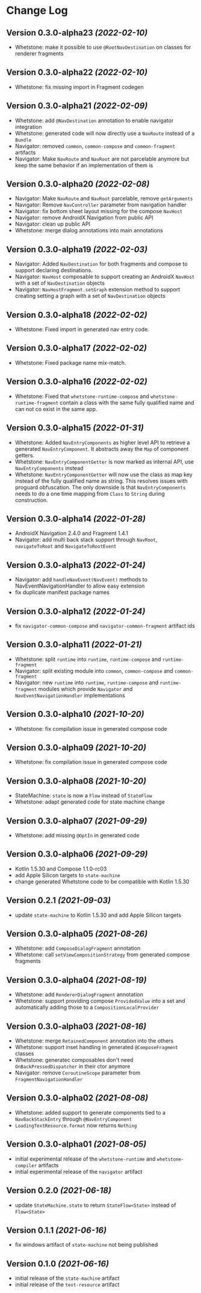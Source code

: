 Change Log
==========

Version 0.3.0-alpha23 *(2022-02-10)*
----------------------------

- Whetstone: make it possible to use `@RootNavDestination` on classes for renderer fragments


Version 0.3.0-alpha22 *(2022-02-10)*
----------------------------

- Whetstone: fix missing import in Fragment codegen


Version 0.3.0-alpha21 *(2022-02-09)*
----------------------------

- Whetstone: add `@NavDestination` annotation to enable navigator integration
- Whetstone: generated code will now directly use a `NavRoute` instead of a `Bundle`
- Navigator: removed `common`, `common-compose` and `common-fragment` artifacts
- Navigator: Make `NavRoute` and `NavRoot` are not parcelable anymore but keep
  the same behavior if an implementation of them is


Version 0.3.0-alpha20 *(2022-02-08)*
----------------------------

- Navigator: Make `NavRoute` and `NavRoot` parcelable, remove `getArguments`
- Navigator: Remove `NavController` parameter from navigation handler
- Navigator: fix bottom sheet layout missing for the compose `NavHost`
- Navigator: remove AndroidX Navigation from public API
- Navigator: clean up public API
- Whetstone: merge dialog annotations into main annotations


Version 0.3.0-alpha19 *(2022-02-03)*
----------------------------

- Navigator: Added `NavDestination` for both fragments and compose to support
  declaring destinations.
- Navigator: `NavHost` composable to support creating an AndroidX `NavHost` with
  a set of `NavDestination` objects
- Navigator: `NavHostFragment.setGraph` extension method to support creating
  setting a graph with a set of `NavDestination` objects


Version 0.3.0-alpha18 *(2022-02-02)*
----------------------------

- Whetstone: Fixed import in generated nav entry code.


Version 0.3.0-alpha17 *(2022-02-02)*
----------------------------

- Whetstone: Fixed package name mix-match.


Version 0.3.0-alpha16 *(2022-02-02)*
----------------------------

- Whetstone: Fixed that `whetstone-runtime-compose` and `whetstone-runtime-fragment` contain a class
  with the same fully qualified name and can not co exist in the same app.


Version 0.3.0-alpha15 *(2022-01-31)*
----------------------------

- Whetstone: Added `NavEntryComponents` as higher level API to retrieve a generated `NavEntryComponent`.
It abstracts away the `Map` of component getters.
- Whetstone: `NavEntryComponentGetter` is now marked as internal API, use `NavEntryComponents` instead
- Whetstone: `NavEntryComponentGetter` will now use the class as map key instead of the fully qualified
name as string. This resolves issues with proguard obfuscation. The only downside is that
`NavEntryComponents` needs to do a one time mapping from `Class` to `String` during construction.


Version 0.3.0-alpha14 *(2022-01-28)*
----------------------------

- AndroidX Navigation 2.4.0 and Fragment 1.4.1
- Navigator: add multi back stack support through `NavRoot`, `navigateToRoot` and `NavigateToRootEvent`


Version 0.3.0-alpha13 *(2022-01-24)*
----------------------------

- Navigator: add `handleNavEvent(NavEvent)` methods to NavEventNavigationHandler to allow easy extension
- fix duplicate manifest package names


Version 0.3.0-alpha12 *(2022-01-24)*
----------------------------

- fix `navigator-common-compose` and `navigator-common-fragment` artifact ids


Version 0.3.0-alpha11 *(2022-01-21)*
----------------------------

- Whetstone: split `runtime` into `runtime`, `runtime-compose` and `runtime-fragment`
- Navigator: split existing module into `common`, `common-compose` and `common-fragment`
- Navigator: new  `runtime` into `runtime`, `runtime-compose` and `runtime-fragment` modules which provide `Navigator` and `NavEventNavigationHandler` implementations


Version 0.3.0-alpha10 *(2021-10-20)*
----------------------------

- Whetstone: fix compilation issue in generated compose code


Version 0.3.0-alpha09 *(2021-10-20)*
----------------------------

- Whetstone: fix compilation issue in generated compose code


Version 0.3.0-alpha08 *(2021-10-20)*
----------------------------

- StateMachine: `state` is now a `Flow` instead of `StateFlow`
- Whetstone: adapt generated code for state machine change


Version 0.3.0-alpha07 *(2021-09-29)*
----------------------------

- Whetstone: add missing `@OptIn` in generated code


Version 0.3.0-alpha06 *(2021-09-29)*
----------------------------

- Kotlin 1.5.30 and Compose 1.1.0-rc03
- add Apple Silicon targets to `state-machine`
- change generated Whetstone code to be compatible with Kotlin 1.5.30


Version 0.2.1 *(2021-09-03)*
----------------------------

- update `state-machine` to Kotlin 1.5.30 and add Apple Silicon targets


Version 0.3.0-alpha05 *(2021-08-26)*
----------------------------

- Whetstone: add `ComposeDialogFragment` annotation
- Whetstone: call `setViewCompositionStrategy` from generated compose fragments


Version 0.3.0-alpha04 *(2021-08-19)*
----------------------------

- Whetstone: add `RendererDialogFragment` annotation
- Whetstone: support providing compose `ProvidedValue` into a set and automatically adding those to a `CompositionLocalProvider`


Version 0.3.0-alpha03 *(2021-08-16)*
----------------------------

- Whetstone: merge `RetainedComponent` annotation into the others
- Whetstone: support inset handling in generated `@ComposeFragment` classes
- Whetstone: generatec composables don't need `OnBackPressedDispatcher` in their ctor anymore
- Navigator: remove `CoroutineScope` parameter from `FragmentNavigationHandler`


Version 0.3.0-alpha02 *(2021-08-08)*
----------------------------

- Whetstone: added support to generate components tied to a `NavBackStackEntry` through `@NavEntryComponent`
- `LoadingTextResource.format` now returns `Nothing`


Version 0.3.0-alpha01 *(2021-08-05)*
----------------------------

- initial experimental release of the `whetstone-runtime` and `whetstone-compiler` artifacts
- initial experimental release of the `navigator` artifact


Version 0.2.0 *(2021-06-18)*
----------------------------

- update `StateMachine.state` to return `StateFlow<State>` instead of `Flow<State>`


Version 0.1.1 *(2021-06-16)*
----------------------------

- fix windows artifact of `state-machine` not being published


Version 0.1.0 *(2021-06-16)*
----------------------------

- initial release of the `state-machine` artifact
- initial release of the `text-resource` artifact
